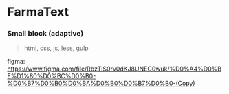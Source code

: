 # FarmaText
### Small block (adaptive)
> html, css, js, less, gulp

figma: https://www.figma.com/file/RbzTiS0rv0dKJ8UNEC0wuk/%D0%A4%D0%BE%D1%80%D0%BC%D0%B0-%D0%B7%D0%B0%D0%BA%D0%B0%D0%B7%D0%B0-(Copy)
